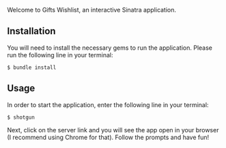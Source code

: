 Welcome to Gifts Wishlist, an interactive Sinatra application.


## Installation


You will need to install the necessary gems to run the application. Please run the following line in your terminal:



 ``$ bundle install``


 ## Usage
 

In order to start the application, enter the following line in your terminal:


``$ shotgun``



Next, click on the server link and you will see the app open in your browser (I recommend using Chrome for that). Follow the prompts and have fun!



